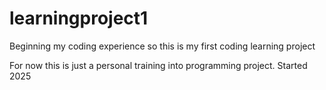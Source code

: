 # learningproject1
Beginning my coding experience so this is my first coding learning project

For now this is just a personal training into programming project.
Started 2025
